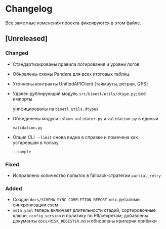 # Changelog

Все заметные изменения проекта фиксируются в этом файле.

## [Unreleased]

### Changed

- Стандартизированы правила логирования и уровни логов
- Обновлены схемы Pandera для всех итоговых таблиц
- Уточнены контракты UnifiedAPIClient (таймауты, ретраи, QPS)
- Удалён дублирующий модуль `src/bioetl/utils/dtype.py`; все импорты

  унифицированы на `bioetl.utils.dtypes`

- Объединены модули `column_validator.py` и `validation.py` в единый

  `validation.py`

- Опция CLI `--limit` снова видна в справке и помечена как устаревшая в пользу

  `--sample`

### Fixed

- Исправлено количество попыток в fallback-стратегии `partial_retry`

### Added

- Создан `docs/SCHEMA_SYNC_COMPLETION_REPORT.md` с деталями синхронизации схем
- `meta.yaml` теперь включает длительности стадий, сортировочные ключи,
  `config_version` и политику по PII/секретам; добавлены документы
  `docs/RISK_REGISTER.md` и обновлены критерии приёмки


